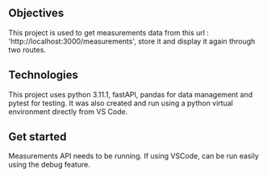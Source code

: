 ## Objectives

This project is used to get measurements data from this url : 'http://localhost:3000/measurements', store it and display it again through two routes.

## Technologies

This project uses python 3.11.1, fastAPI, pandas for data management and pytest for testing. 
It was also created and run using a python virtual environment directly from VS Code.

## Get started

Measurements API needs to be running.
If using VSCode, can be run easily using the debug feature.